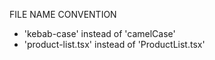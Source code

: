 FILE NAME CONVENTION

- 'kebab-case' instead of 'camelCase'
- 'product-list.tsx' instead of 'ProductList.tsx'